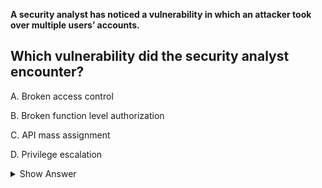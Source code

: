 **A security analyst has noticed a vulnerability in which an attacker took over multiple users’ accounts.**
 
## Which vulnerability did the security analyst encounter? 
 
A. Broken access control

B. Broken function level authorization 

C. API mass assignment

D. Privilege escalation 

<details>
<summary>Show Answer</summary>

---

The scenario described, where an attacker took over multiple users' accounts, indicates a broken access control vulnerability. Broken access control refers to a situation where the system's access control mechanisms fail to prevent unauthorized users from accessing resources or performing actions that they should not have access to. In this case, the attacker was able to gain unauthorized access to user accounts, suggesting a weakness in the access control measures that should have prevented such unauthorized actions.

Options B, C, and D are not the most appropriate in this context:

B. Broken function level authorization refers to issues where different user roles should have different levels of access, but the implementation allows users to access functions they shouldn't based on their role.

C. API mass assignment refers to vulnerabilities in APIs (Application Programming Interfaces) where attackers can manipulate input to modify more data than they should be allowed to.

D. Privilege escalation refers to gaining higher-level access than initially granted, which is not precisely what's described in the scenario. In the scenario, the focus is on unauthorized access to multiple user accounts, not elevating privileges within an account.

**A. Broken access control (CORRECT)**
</details>
